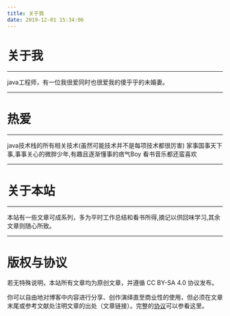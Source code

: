 ```yaml
---
title: 关于我
date: 2019-12-01 15:34:06
---
```

# 关于我
---
java工程师，有一位我很爱同时也很爱我的傻乎乎的未婚妻。

---

# 	热爱
---
java技术栈的所有相关技术(虽然可能技术并不是每项技术都很厉害)
家事国事天下事,事事关心的微胖少年,有趣且逐渐懂事的痞气Boy
看书音乐都还蛮喜欢

---

# 	关于本站
---
本站有一些文章可成系列，多为平时工作总结和看书所得,摘记以供回味学习,其余文章则随心所致。

---


# 	版权与协议
若无特殊说明，本站所有文章均为原创文章，并遵循 CC BY-SA 4.0 协议发布。

你可以自由地对博客中内容进行分享、创作演绎直至商业性的使用，但必须在文章末尾或参考文献处注明文章的出处（文章链接）。完整的[协议](https://creativecommons.org/licenses/by-nc-sa/4.0/)可以参看这里。